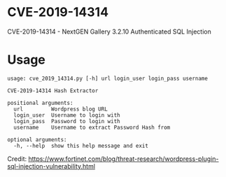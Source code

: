 # CVE-2019-14314
CVE-2019-14314 - NextGEN Gallery 3.2.10 Authenticated SQL Injection

# Usage

```
usage: cve_2019_14314.py [-h] url login_user login_pass username

CVE-2019-14314 Hash Extractor

positional arguments:
  url         Wordpress blog URL
  login_user  Username to login with
  login_pass  Password to login with
  username    Username to extract Password Hash from

optional arguments:
  -h, --help  show this help message and exit
```

Credit: https://www.fortinet.com/blog/threat-research/wordpress-plugin-sql-injection-vulnerability.html
